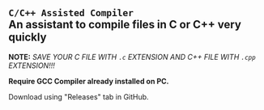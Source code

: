 `C/C++ Assisted Compiler`<br>
An assistant to compile files in C or C++ very quickly
---------------------------------------------------------

**NOTE:** *SAVE YOUR C FILE WITH `.c` EXTENSION AND C++ FILE WITH `.cpp` EXTENSION!!!*

**Require GCC Compiler already installed on PC.**

Download using "Releases" tab in GitHub.
